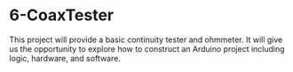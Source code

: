 # 6-CoaxTester
This project will provide a basic continuity tester and ohmmeter.  It will give us the opportunity to explore how to construct an Arduino project including logic, hardware, and software.
